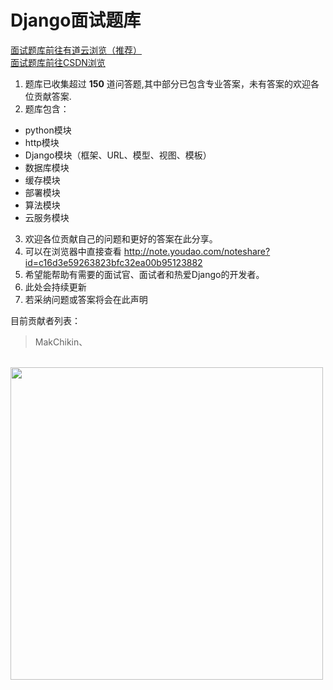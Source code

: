 # Django面试题库
[面试题库前往有道云浏览（推荐）](http://note.youdao.com/noteshare?id=c16d3e59263823bfc32ea00b95123882)  
[面试题库前往CSDN浏览](https://blog.csdn.net/weixin_41622043/article/details/103426652) 
1. 题库已收集超过 **150** 道问答题,其中部分已包含专业答案，未有答案的欢迎各位贡献答案.
2. 题库包含：
- python模块
- http模块
- Django模块（框架、URL、模型、视图、模板）
- 数据库模块
- 缓存模块
- 部署模块
- 算法模块
- 云服务模块
3. 欢迎各位贡献自己的问题和更好的答案在此分享。
4. 可以在浏览器中直接查看 http://note.youdao.com/noteshare?id=c16d3e59263823bfc32ea00b95123882
5. 希望能帮助有需要的面试官、面试者和热爱Django的开发者。
6. 此处会持续更新
7. 若采纳问题或答案将会在此声明

目前贡献者列表：
> MakChikin、


 
<br>
<img src="https://timgsa.baidu.com/timg?image&quality=80&size=b9999_10000&sec=1575656862474&di=5f104155aed0494560f522587092b15c&imgtype=jpg&src=http%3A%2F%2Fn.sinaimg.cn%2Ftranslate%2Fw1280h720%2F20171204%2Fqa_i-fypikwt6342432.jpg" width="500" align=center>
